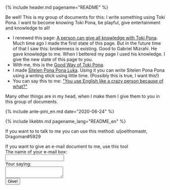 {% include header.md pagename="README" %}

Be well! This is my group of documents for this: I write something using Toki Pona. I want to become knowing Toki Pona, be playful, give entertainment and knowledge to all!

- I renewed this page: [A person can give all knowledge with Toki Pona](https://joelthomastr.github.io/tokipona/pana-sona-ale_en). Much time ago I made the first state of this page. But in the future time of that I saw this: brokenness is existing. Good to Gabriel Mizrahi. He gave knowledge to me. When I bettered my page I used his knowledge. I give the new state of this page to you.
- With me, this is the [Good Way of Toki Pona](https://joelthomastr.github.io/tokipona/nasin-pona-pi-toki-pona_en).
- I made [Sitelen Pona Pona Luka](https://joelthomastr.github.io/tokipona/sitelen-pona-pona-luka_en). Using it you can write Sitelen Pona Pona using a writing stick using little time. (Possibly this is true, I want this!)
- You can say this to me: ["You use English like a crazy person because of what?"](https://joelthomastr.github.io/tokipona/kepeken-pi-toki-inli_en)

Many other things are in my head, when I make them I give them to you in this group of documents.

{% include ante-pini_en.md date="2020-06-24" %}

{% include likebtn.md pagename_lang="README_en" %}

If you want to to talk to me you can use this method:
u/joelthomastr, Dragoman#5929

<label>
    If you want to give an e-mail document to me, use this tool<br>The name of your e-mail box:<br>
    <input type="text" name="_replyto">
  </label><br>
  <label>
    Your saying:<br>
    <textarea name="message"></textarea>
  </label>
<br>
  <button type="submit">Give!</button>
